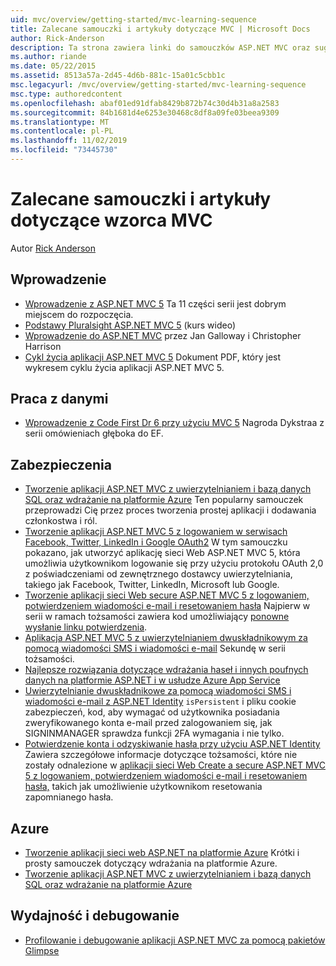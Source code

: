 ```yaml
---
uid: mvc/overview/getting-started/mvc-learning-sequence
title: Zalecane samouczki i artykuły dotyczące MVC | Microsoft Docs
author: Rick-Anderson
description: Ta strona zawiera linki do samouczków ASP.NET MVC oraz sugerowaną sekwencję do ich wykonania.
ms.author: riande
ms.date: 05/22/2015
ms.assetid: 8513a57a-2d45-4d6b-881c-15a01c5cbb1c
msc.legacyurl: /mvc/overview/getting-started/mvc-learning-sequence
msc.type: authoredcontent
ms.openlocfilehash: abaf01ed91dfab8429b872b74c30d4b31a8a2583
ms.sourcegitcommit: 84b1681d4e6253e30468c8df8a09fe03beea9309
ms.translationtype: MT
ms.contentlocale: pl-PL
ms.lasthandoff: 11/02/2019
ms.locfileid: "73445730"
---
```

# <a name="mvc-recommended-tutorials-and-articles"></a>Zalecane samouczki i artykuły dotyczące wzorca MVC

Autor [Rick Anderson]((https://twitter.com/RickAndMSFT))

<a id="pwd"></a>
## <a name="getting-started"></a>Wprowadzenie

- [Wprowadzenie z ASP.NET MVC 5](introduction/getting-started.md) Ta 11 części serii jest dobrym miejscem do rozpoczęcia.
- [Podstawy Pluralsight ASP.NET MVC 5](https://pluralsight.com/training/Player?author=scott-allen&amp;name=aspdotnet-mvc5-fundamentals-m1-introduction&amp;mode=live&amp;clip=0&amp;course=aspdotnet-mvc5-fundamentals) (kurs wideo)
- [Wprowadzenie do ASP.NET MVC](https://channel9.msdn.com/Series/Introduction-to-ASP-NET-MVC) przez Jan Galloway i Christopher Harrison
- [Cykl życia aplikacji ASP.NET MVC 5](lifecycle-of-an-aspnet-mvc-5-application.md) Dokument PDF, który jest wykresem cyklu życia aplikacji ASP.NET MVC 5.

<a id="con"></a>
## <a name="working-with-data"></a>Praca z danymi

- [Wprowadzenie z Code First Dr 6 przy użyciu MVC 5](getting-started-with-ef-using-mvc/creating-an-entity-framework-data-model-for-an-asp-net-mvc-application.md) Nagroda Dykstraa z serii omówieniach głęboka do EF.

<a id="wj"></a>
## <a name="security"></a>Zabezpieczenia

- [Tworzenie aplikacji ASP.NET MVC z uwierzytelnianiem i bazą danych SQL oraz wdrażanie na platformie Azure](https://azure.microsoft.com/documentation/articles/web-sites-dotnet-deploy-aspnet-mvc-app-membership-oauth-sql-database/) Ten popularny samouczek przeprowadzi Cię przez proces tworzenia prostej aplikacji i dodawania członkostwa i ról.
- [Tworzenie aplikacji ASP.NET MVC 5 z logowaniem w serwisach Facebook, Twitter, LinkedIn i Google OAuth2](../security/create-an-aspnet-mvc-5-app-with-facebook-and-google-oauth2-and-openid-sign-on.md) W tym samouczku pokazano, jak utworzyć aplikację sieci Web ASP.NET MVC 5, która umożliwia użytkownikom logowanie się przy użyciu protokołu OAuth 2,0 z poświadczeniami od zewnętrznego dostawcy uwierzytelniania, takiego jak Facebook, Twitter, LinkedIn, Microsoft lub Google.
- [Tworzenie aplikacji sieci Web secure ASP.NET MVC 5 z logowaniem, potwierdzeniem wiadomości e-mail i resetowaniem hasła](../security/create-an-aspnet-mvc-5-web-app-with-email-confirmation-and-password-reset.md) Najpierw w serii w ramach tożsamości zawiera kod umożliwiający [ponowne wysłanie linku potwierdzenia](../security/create-an-aspnet-mvc-5-web-app-with-email-confirmation-and-password-reset.md#rsend).
- [Aplikacja ASP.NET MVC 5 z uwierzytelnianiem dwuskładnikowym za pomocą wiadomości SMS i wiadomości e-mail](../security/aspnet-mvc-5-app-with-sms-and-email-two-factor-authentication.md) Sekundę w serii tożsamości.
- [Najlepsze rozwiązania dotyczące wdrażania haseł i innych poufnych danych na platformie ASP.NET i w usłudze Azure App Service](../../../identity/overview/features-api/best-practices-for-deploying-passwords-and-other-sensitive-data-to-aspnet-and-azure.md)
- [Uwierzytelnianie dwuskładnikowe za pomocą wiadomości SMS i wiadomości e-mail z ASP.NET Identity](../../../identity/overview/features-api/two-factor-authentication-using-sms-and-email-with-aspnet-identity.md) `isPersistent` i pliku cookie zabezpieczeń, kod, aby wymagać od użytkownika posiadania zweryfikowanego konta e-mail przed zalogowaniem się, jak SIGNINMANAGER sprawdza funkcji 2FA wymagania i nie tylko.
- [Potwierdzenie konta i odzyskiwanie hasła przy użyciu ASP.NET Identity](../../../identity/overview/features-api/account-confirmation-and-password-recovery-with-aspnet-identity.md) Zawiera szczegółowe informacje dotyczące tożsamości, które nie zostały odnalezione w [aplikacji sieci Web Create a secure ASP.NET MVC 5 z logowaniem, potwierdzeniem wiadomości e-mail i resetowaniem hasła,](../security/create-an-aspnet-mvc-5-web-app-with-email-confirmation-and-password-reset.md) takich jak umożliwienie użytkownikom resetowania zapomnianego hasła.

<a id="da"></a>
## <a name="azure"></a>Azure

- [Tworzenie aplikacji sieci web ASP.NET na platformie Azure](https://azure.microsoft.com/documentation/articles/web-sites-dotnet-get-started/) Krótki i prosty samouczek dotyczący wdrażania na platformie Azure.
- [Tworzenie aplikacji ASP.NET MVC z uwierzytelnianiem i bazą danych SQL oraz wdrażanie na platformie Azure](https://azure.microsoft.com/documentation/articles/web-sites-dotnet-deploy-aspnet-mvc-app-membership-oauth-sql-database/)

<a id="perf"></a>
## <a name="performance-and-debugging"></a>Wydajność i debugowanie

- [Profilowanie i debugowanie aplikacji ASP.NET MVC za pomocą pakietów Glimpse](../performance/profile-and-debug-your-aspnet-mvc-app-with-glimpse.md)

